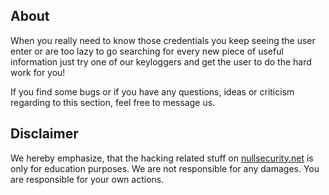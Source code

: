 About
-----
When you really need to know those credentials you keep seeing the user enter or
are too lazy to go searching for every new piece of useful information just try
one of our keyloggers and get the user to do the hard work for you!

If you find some bugs or if you have any questions, ideas or criticism regarding
to this section, feel free to message us.

Disclaimer
----------
We hereby emphasize, that the hacking related stuff on
[nullsecurity.net](http://nullsecurity.net) is only for education purposes.
We are not responsible for any damages. You are responsible for your own
actions.
